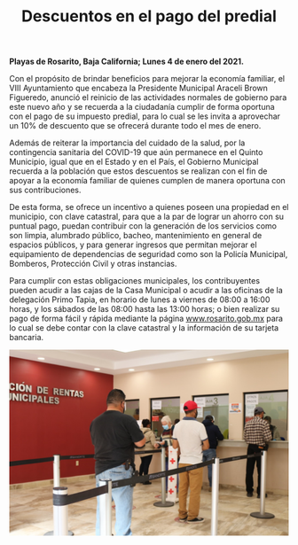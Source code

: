 ﻿---
layout: blog
title: "Descuentos en el pago del predial"
Date: 2021-01-04
categories: rosarito
permalink: /:categories/:title:output_ext
image: /img/cnr/2020-01-04-descuentos-en-el-pago-del-predial.jpeg
alt: "Descuentos en el pago del predial"
autor:
---


**Playas de Rosarito, Baja California; Lunes 4 de enero del 2021.** 


Con el propósito de brindar beneficios para mejorar la economía familiar, el VIII Ayuntamiento que encabeza la Presidente Municipal Araceli Brown Figueredo, anunció el reinicio de las actividades normales de gobierno para este nuevo año y se recuerda a la ciudadanía cumplir de forma oportuna con el pago de su impuesto predial, para lo cual se les invita a aprovechar un 10% de descuento que se ofrecerá durante todo el mes de enero.


Además de reiterar la importancia del cuidado de la salud, por la contingencia sanitaria del COVID-19 que aún permanece en el Quinto Municipio, igual que en el Estado y en el País, el Gobierno Municipal recuerda a la población que estos descuentos se realizan con el fin de apoyar a la economía familiar de quienes cumplen de manera oportuna con sus contribuciones.


De esta forma, se ofrece un incentivo a quienes poseen una propiedad en el municipio, con clave catastral, para que a la par de lograr un ahorro con su puntual pago, puedan contribuir con la generación de los servicios como son limpia, alumbrado público, bacheo, mantenimiento en general de espacios públicos, y para generar ingresos que permitan mejorar el equipamiento de dependencias de seguridad como son la Policía Municipal, Bomberos, Protección Civil y otras instancias.


Para cumplir con estas obligaciones municipales, los contribuyentes pueden acudir a las cajas de la Casa Municipal o acudir a las oficinas de la delegación Primo Tapia, en horario de lunes a viernes de 08:00 a 16:00 horas, y los sábados de las 08:00 hasta las 13:00 horas; o bien realizar su pago de forma fácil y rápida mediante la página www.rosarito.gob.mx para lo cual se debe contar con la clave catastral y la información de su tarjeta bancaria.

<div id="carouselExampleSlidesOnly" class="carousel slide" data-ride="carousel">
  <div class="carousel-inner">
    <div class="carousel-item active">
       <img class="d-block w-100" src="/img/cnr/2020-01-04-descuentos-en-el-pago-del-predial.jpeg" loading="lazy"  alt="Descuentos en el pago del predial">
    </div>
  </div>
</div>